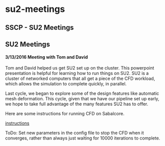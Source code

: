 # su2-meetings

## SSCP - SU2 Meetings

## SU2 Meetings

#### 3/13/2016 Meeting with Tom and David

Tom and David helped us get SU2 set up on the cluster.  This powerpoint presentation is helpful for learning how to run things on SU2.  SU2 is a cluster of networked computers that all get a piece of the CFD workload, which allows the simulation to complete quickly, in parallel.

Last cycle, we began to explore some of the design features like automatic mesh deformation.  This cycle, given that we have our pipeline set up early, we hope to take full advantage of the many features SU2 has to offer.

Here are some instructions for running CFD on Sabalcore. &#x20;

[instructions](../../../../../stanford.edu/testduplicationsscp/home/sscp-2016-2017/aero-2016-2017/tutorials/how-to-run-a-mesh-through-su2/)

ToDo: Set new parameters in the config file to stop the CFD when it converges, rather than always just waiting for 10000 iterations to complete.
